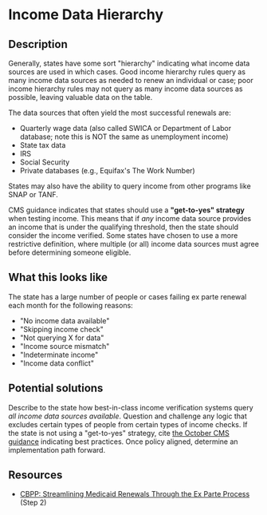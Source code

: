 # Income Data Hierarchy

## Description

Generally, states have some sort "hierarchy" indicating what income data sources are used in which cases. Good income hierarchy rules query as many income data sources as needed to renew an individual or case; poor income hierarchy rules may not query as many income data sources as possible, leaving valuable data on the table.

The data sources that often yield the most successful renewals are:
  - Quarterly wage data (also called SWICA or Department of Labor database; note this is NOT the same as unemployment income)
  - State tax data
  - IRS
  - Social Security
  - Private databases (e.g., Equifax's The Work Number)

States may also have the ability to query income from other programs like SNAP or TANF.

CMS guidance indicates that states should use a **"get-to-yes" strategy** when testing income. This means that if _any_ income data source provides an income that is under the qualifying threshold, then the state should consider the income verified. Some states have chosen to use a more restrictive definition, where multiple (or all) income data sources must agree before determining someone eligible.

## What this looks like

The state has a large number of people or cases failing ex parte renewal each month for the following reasons:
  - "No income data available"
  - "Skipping income check"
  - "Not querying X for data"
  - "Income source mismatch"
  - "Indeterminate income"
  - "Income data conflict"

## Potential solutions

Describe to the state how best-in-class income verification systems query _all income data sources available_. Question and challenge any logic that excludes certain types of people from certain types of income checks. If the state is not using a "get-to-yes" strategy, cite [the October CMS guidance](https://www.medicaid.gov/sites/default/files/2022-10/ex-parte-renewal-102022.pdf) indicating best practices. Once policy aligned, determine an implementation path forward.

## Resources

- [CBPP: Streamlining Medicaid Renewals Through the Ex Parte Process](https://www.cbpp.org/research/health/streamlining-medicaid-renewals-through-the-ex-parte-process) (Step 2)
